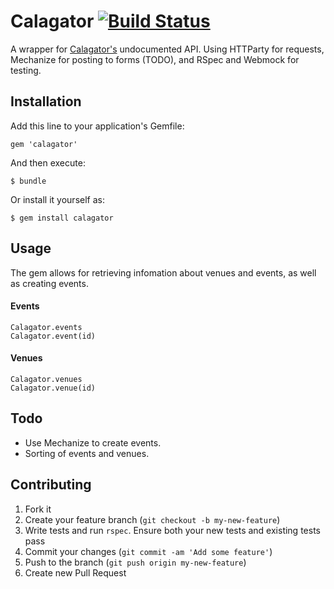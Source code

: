 Calagator  [![Build Status](https://travis-ci.org/ColbyAley/Calagator.png?branch=master)](https://travis-ci.org/ColbyAley/Calagator)
===

A wrapper for [Calagator's](http://calagator.org) undocumented API. Using HTTParty for requests, Mechanize for posting to forms (TODO), and RSpec and Webmock for testing.

## Installation

Add this line to your application's Gemfile:

    gem 'calagator'

And then execute:

    $ bundle

Or install it yourself as:

    $ gem install calagator

## Usage

The gem allows for retrieving infomation about venues and events, as well as creating events.

#### Events

    Calagator.events
    Calagator.event(id)

#### Venues

    Calagator.venues
    Calagator.venue(id)

## Todo

* Use Mechanize to create events.
* Sorting of events and venues.

## Contributing

1. Fork it
2. Create your feature branch (`git checkout -b my-new-feature`)
3. Write tests and run `rspec`. Ensure both your new tests and existing tests pass
4. Commit your changes (`git commit -am 'Add some feature'`)
5. Push to the branch (`git push origin my-new-feature`)
6. Create new Pull Request
